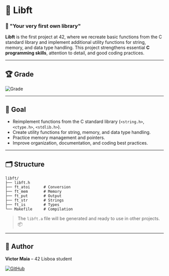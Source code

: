 # 📝 Libft

### 🌟 "Your very first own library"

**Libft** is the first project at 42, where we recreate basic functions from the C standard library and implement additional utility functions for string, memory, and data type handling.
This project strengthens essential **C programming skills**, attention to detail, and good coding practices. 

---

## 🏆 Grade

![Grade](https://user-images.githubusercontent.com/88405217/192701681-4ed74a77-859f-4993-a71f-57328145951c.png)

---

## 🎯 Goal

- Reimplement functions from the C standard library (`<string.h>`, `<ctype.h>`, `<stdlib.h>`). 
- Create utility functions for string, memory, and data type handling. 
- Practice memory management and pointers. 
- Improve organization, documentation, and coding best practices. 

---

## 🗂️ Structure

```
libft/
├── libft.h
├── ft_atoi      # Conversion
├── ft_mem       # Memory
├── ft_put       # Output
├── ft_str       # Strings
├── ft_is        # Types
└── Makefile     # Compilation
```

> The `libft.a` file will be generated and ready to use in other projects. 📦

---

## 👤 Author

**Victor Maia** – 42 Lisboa student

[![GitHub](https://img.shields.io/badge/GitHub-maiavictorh-181717?style=flat&logo=github&logoColor=white)](https://github.com/maiavictorh)
